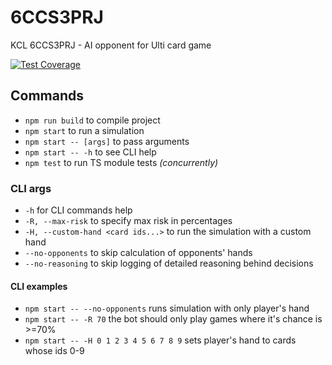 # 6CCS3PRJ
KCL 6CCS3PRJ - AI opponent for Ulti card game

[![Test Coverage](https://img.shields.io/badge/dynamic/json?color=success&label=test%20coverage&query=%24.total.statements.pct&suffix=%25&url=https%3A%2F%2Frepos.almasi.dev%2Fulti-bot%2Fcoverage%2Fcoverage-summary.json&logo=jest)](https://repos.almasi.dev/ulti-bot/coverage)

## Commands

- `npm run build` to compile project
- `npm start` to run a simulation
- `npm start -- [args]` to pass arguments
- `npm start -- -h` to see CLI help
- `npm test` to run TS module tests *(concurrently)*

### CLI args

- `-h` for CLI commands help
- `-R, --max-risk` to specify max risk in percentages
- `-H, --custom-hand <card ids...>` to run the simulation with a custom hand
- `--no-opponents` to skip calculation of opponents' hands
- `--no-reasoning` to skip logging of detailed reasoning behind decisions

#### CLI examples

- `npm start -- --no-opponents` runs simulation with only player's hand
- `npm start -- -R 70` the bot should only play games where it's chance is >=70%
- `npm start -- -H 0 1 2 3 4 5 6 7 8 9` sets player's hand to cards whose ids 0-9
